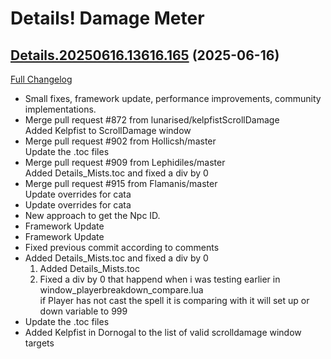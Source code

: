 # Details! Damage Meter

## [Details.20250616.13616.165](https://github.com/Tercioo/Details-Damage-Meter/tree/Details.20250616.13616.165) (2025-06-16)
[Full Changelog](https://github.com/Tercioo/Details-Damage-Meter/compare/Details.20250524.13601.165...Details.20250616.13616.165) 

- Small fixes, framework update, performance improvements, community implementations.  
- Merge pull request #872 from lunarised/kelpfistScrollDamage  
    Added Kelpfist to ScrollDamage window  
- Merge pull request #902 from Hollicsh/master  
    Update the .toc files  
- Merge pull request #909 from Lephidiles/master  
    Added Details\_Mists.toc and fixed a div by 0  
- Merge pull request #915 from Flamanis/master  
    Update overrides for cata  
- Update overrides for cata  
- New approach to get the Npc ID.  
- Framework Update  
- Framework Update  
- Fixed previous commit according to comments  
- Added Details\_Mists.toc and fixed a div by 0  
    1. Added Details\_Mists.toc  
    2. Fixed a div by 0 that happend when i was testing earlier in window\_playerbreakdown\_compare.lua  
       if Player has not cast the spell it is comparing with it will set up or down variable to 999  
- Update the .toc files  
- Added Kelpfist in Dornogal to the list of valid scrolldamage window targets  
